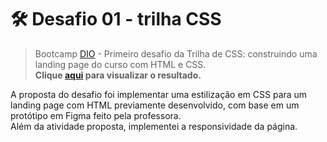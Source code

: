 # 🛠️ Desafio 01 - trilha CSS
>Bootcamp [DIO](https://www.dio.me) - Primeiro desafio da Trilha de CSS: construindo uma landing page do curso com HTML e CSS.
></br>**Clique <a href="https://matheuscoutol.github.io/dio-trilha-css-desafio-01" target="_blank">aqui</a> para visualizar o resultado.**

A proposta do desafio foi implementar uma estilização em CSS para um landing page com HTML previamente desenvolvido, com base em um protótipo em Figma feito pela professora.
</br>Além da atividade proposta, implementei a responsividade da página.



